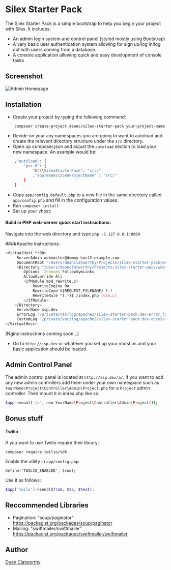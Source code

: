 Silex Starter Pack
=========

The Silex Starter Pack is a simple bootstrap to help you begin your project with Silex. It includes:

  - An admin login system and control panel (styled mostly using Bootstrap)
  - A very basic user authentication system allowing for sign up/log in/log out with users coming from a database.
  - A console application allowing quick and easy development of console tasks
  
Screenshot
--------------

![Admin Homepage](https://github.com/deanc/silex-starter-pack/raw/master/screenshot.png)

Installation
--------------

* Create your project by typing the following command:

```sh
    composer create-project deanc/silex-starter-pack your-project-name dev-master
```

* Decide on your any namespaces you are going to want to autoload and create the relevent directory structure under the `src` directory.
* Open up composer.json and adjust the `autoload` section to load your new namespace. An example would be:

```sh
    ,"autoload": {
        "psr-0": {
            "DC\\SilexStarterPack": "src/"
            ,"YourName\\SomeProjectName" : "src/"
        }
    }
```

* Copy `app/config.default.php` to a new file in the same directory called `app/config.php` and fill in the configuration values.
* Run `composer install`
* Set up your vhost:

#### Build in PHP web-server quick start instructions:

Navigate into the web directory and type `php -S 127.0.0.1:8080`

####Apache instructions:

```sh
<VirtualHost *:80>
     ServerAdmin webmaster@dummy-host2.example.com
     DocumentRoot "/Users/deanclatworthy/Projects/silex-starter-pack/web"
     <Directory "/Users/deanclatworthy/Projects/silex-starter-pack/web">
        Options -Indexes FollowSymLinks
        AllowOverride All
        <IfModule mod_rewrite.c>
            RewriteEngine On
            RewriteCond %{REQUEST_FILENAME} !-f
            RewriteRule ^(.*)$ /index.php [QSA,L]
        </IfModule>
    </Directory>
     ServerName ssp.dev
     ErrorLog "/private/var/log/apache2/silex-starter-pack.dev-error_log"
     CustomLog "/private/var/log/apache2/silex-starter-pack.dev-access_log" common
</VirtualHost>
```

(Nginx instructions coming soon...)

* Go to `http://ssp.dev` or whatever you set up your vhost as and your basic application should be loaded.

Admin Control Panel
---------

The admin control panel is located at `http://ssp.dev/a/`. If you want to add any new admin controllers add them under your own namespace such as `YourName\Project\Controller\Admin\Project.php` for a `Project` admin controller. Then mount it in index.php like so:

```sh
$app->mount('/a', new YourName\Project\Controller\Admin\Project());
```

Bonus stuff
-----

#### Twilio

If you want to use Twilio require their library:

`composer require twilio/sdk`

Enable the utility in `app/config.php`:

`define('TWILIO_ENABLED', true);`

Use it as follows:

```php
$app['twilo']->send($from, $to, $text);
```


Reccommended Libraries
-----

* Pagination: "soup/paginator" https://packagist.org/packages/soup/paginator
* Mailing: "swiftmailer/swiftmailer" https://packagist.org/packages/swiftmailer/swiftmailer

Author
-----
[Dean Clatworthy](http://deanclatworthy.com)
